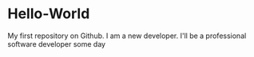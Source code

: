 # Hello-World
My first repository on Github.
I am a new developer. I'll be a professional software developer some day
